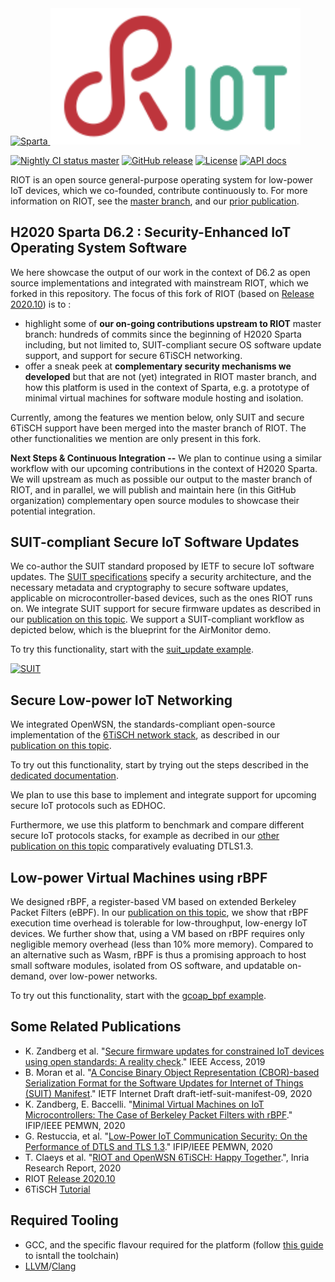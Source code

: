 <a href="https://sparta.eu/">
  <img alt="Sparta" src="https://www.sparta.eu/assets/images/sparta-logo-rectangle.png" width="400">
</a>

<a href="https://riot-os.org/">
  <img alt="RIOT" src="https://raw.githubusercontent.com/RIOT-OS/RIOT/master/doc/doxygen/src/riot-logo.svg" width="400">
</a>


[![Nightly CI status master][master-ci-badge]][master-ci-link]
[![GitHub release][release-badge]][release-link]
[![License][license-badge]][license-link]
[![API docs][api-badge]][api-link]

RIOT is an open source general-purpose operating system for low-power IoT devices,
which we co-founded, contribute continuously to.
For more information on RIOT, see the [master branch](https://github.com/RIOT-OS/RIOT), and our [prior publication](https://ilab-pub.imp.fu-berlin.de/papers/bghkl-rosos-18-prepub.pdf).

## H2020 Sparta D6.2 : Security-Enhanced IoT Operating System Software

We here showcase the output of our work in the context of D6.2 as open source
implementations and integrated with mainstream RIOT, which we forked in this repository.
The focus of this fork of RIOT (based on [Release 2020.10](https://github.com/RIOT-OS/RIOT/releases/tag/2020.10)) is to :

- highlight some of **our on-going contributions upstream to RIOT** master branch: hundreds of commits since the beginning of H2020 Sparta including, but not limited to, SUIT-compliant secure OS software update support, and support for secure 6TiSCH networking.
- offer a sneak peek at **complementary security mechanisms we developed** but that are not (yet) integrated in RIOT master branch, and how this platform is used in the context of Sparta, e.g. a prototype of minimal virtual machines for software module hosting and isolation.

Currently, among the features we mention below, only SUIT and secure 6TiSCH support have been merged into the master branch of RIOT. The other functionalities we mention are only present in this fork.

**Next Steps & Continuous Integration --** We plan to continue using a similar workflow with our upcoming contributions in the context of H2020 Sparta. We will upstream as much as possible our output to the master branch of RIOT, and in parallel, we will publish and maintain here (in this GitHub organization) complementary open source modules to showcase their potential integration.


## SUIT-compliant Secure IoT Software Updates

We co-author the SUIT standard proposed by IETF to secure IoT software updates. The [SUIT specifications](https://tools.ietf.org/html/draft-ietf-suit-manifest-09) specify a security architecture, and the necessary metadata and cryptography to secure software updates,
applicable on microcontroller-based devices, such as the ones RIOT runs on.
We integrate SUIT support for secure firmware updates as described in our [publication on this topic](https://ieeexplore.ieee.org/stamp/stamp.jsp?arnumber=8725488).
We support a SUIT-compliant workflow as depicted below, which is the blueprint for the AirMonitor demo.

To try this functionality, start with the [suit_update example](examples/suit_update).

<a href="https://github.com/future-proof-iot/H2020-Sparta-D6-2-Sparta-RIOT-fp">
  <img alt="SUIT" src="https://raw.githubusercontent.com/future-proof-iot/H2020-Sparta-D6-2-Sparta-RIOT-fp/deliverable-6-2/doc/figures/SUIT-update-workflow.jpg" width="700">
</a>


## Secure Low-power IoT Networking

We integrated OpenWSN, the standards-compliant open-source implementation of the [6TiSCH network stack](https://hal.inria.fr/hal-02420974/document), as described in our [publication on this topic](https://hal.inria.fr/hal-03064601/document).

To try out this functionality, start by trying out the steps described in the [dedicated documentation](http://doc.riot-os.org/group__pkg__openwsn.html).

We plan to use this base to implement and integrate support for upcoming secure IoT protocols such as EDHOC.

Furthermore, we use this platform to benchmark and compare different secure IoT protocols stacks, for example as decribed in our [other publication on this topic](https://arxiv.org/pdf/2011.12035.pdf) comparatively evaluating DTLS1.3.


## Low-power Virtual Machines using rBPF

We designed rBPF, a register-based VM based on extended Berkeley Packet Filters (eBPF). In our [publication on this topic](https://arxiv.org/pdf/2011.12047.pdf), we show that rBPF execution time overhead is tolerable for low-throughput, low-energy IoT devices. We further show that, using a VM based on rBPF requires only negligible memory overhead (less than 10% more memory). Compared to an alternative such as Wasm, rBPF is thus a promising approach to host small software modules, isolated from OS software, and updatable on-demand, over low-power networks.

To try out this functionality, start with the [gcoap_bpf example](examples/gcoap_bpf).


## Some Related Publications

- K. Zandberg et al. "[Secure firmware updates for constrained IoT devices using open standards: A reality check](https://ieeexplore.ieee.org/stamp/stamp.jsp?arnumber=8725488)." IEEE Access, 2019
- B. Moran et al. "[A Concise Binary Object Representation (CBOR)-based Serialization Format for the Software Updates for Internet of Things (SUIT) Manifest](https://tools.ietf.org/html/draft-ietf-suit-manifest-09)." IETF Internet Draft draft-ietf-suit-manifest-09, 2020
- K. Zandberg, E. Baccelli. "[Minimal Virtual Machines on IoT Microcontrollers: The Case of Berkeley Packet Filters with rBPF](https://arxiv.org/pdf/2011.12047.pdf)." IFIP/IEEE PEMWN, 2020
- G. Restuccia, et al. "[Low-Power IoT Communication Security: On the Performance of DTLS and TLS 1.3](https://arxiv.org/pdf/2011.12035.pdf)." IFIP/IEEE PEMWN, 2020
- T. Claeys et al. "[RIOT and OpenWSN 6TiSCH: Happy Together](https://hal.inria.fr/hal-03064601/document).", Inria Research Report, 2020
- RIOT [Release 2020.10](https://github.com/RIOT-OS/RIOT/releases/tag/2020.10)
- 6TiSCH [Tutorial](https://hal.inria.fr/hal-02420974/document)


## Required Tooling

- GCC, and the specific flavour required for the platform (follow [this guide](https://doc.riot-os.org/getting-started.html) to isntall the toolchain)
- [LLVM](https://llvm.org/docs/GettingStarted.html)/[Clang](https://clang.llvm.org/get_started.html)


[api-badge]: https://img.shields.io/badge/docs-API-informational.svg
[api-link]: https://riot-os.org/api/
[irc-badge]: https://img.shields.io/badge/chat-IRC-brightgreen.svg
[irc-link]: https://webchat.freenode.net?channels=%23riot-os
[license-badge]: https://img.shields.io/github/license/RIOT-OS/RIOT
[license-link]: https://github.com/RIOT-OS/RIOT/blob/master/LICENSE
[master-ci-badge]: https://ci.riot-os.org/RIOT-OS/RIOT/master/latest/badge.svg
[master-ci-link]: https://ci.riot-os.org/nightlies.html#master
[matrix-badge]: https://img.shields.io/badge/chat-Matrix-brightgreen.svg
[matrix-link]: https://matrix.to/#/#riot-os:matrix.org
[release-badge]: https://img.shields.io/github/release/RIOT-OS/RIOT.svg
[release-link]: https://github.com/RIOT-OS/RIOT/releases/latest
[stackoverflow-badge]: https://img.shields.io/badge/stackoverflow-%5Briot--os%5D-yellow
[stackoverflow-link]: https://stackoverflow.com/questions/tagged/riot-os
[twitter-badge]: https://img.shields.io/badge/social-Twitter-informational.svg
[twitter-link]: https://twitter.com/RIOT_OS
[wiki-badge]: https://img.shields.io/badge/docs-Wiki-informational.svg
[wiki-link]: https://github.com/RIOT-OS/RIOT/wiki
